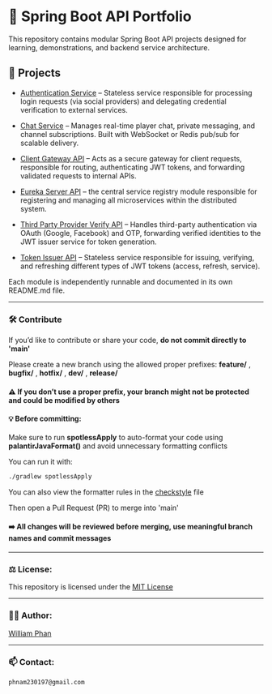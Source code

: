 # 🔧 Spring Boot API Portfolio

This repository contains modular Spring Boot API projects designed for learning, demonstrations, and backend service architecture.

## 📁 Projects

- [Authentication Service](./authentication-service) – Stateless service responsible for processing login requests (via social providers) and delegating credential verification to external services.

- [Chat Service](./chat-service) – Manages real-time player chat, private messaging, and channel subscriptions. Built with WebSocket or Redis pub/sub for scalable delivery.
  
- [Client Gateway API](./client-gateway) – Acts as a secure gateway for client requests, responsible for routing, authenticating JWT tokens, and forwarding validated requests to internal APIs.

- [Eureka Server API](./eureka-server) – the central service registry module responsible for registering and managing all microservices within the distributed system.

- [Third Party Provider Verify API](./third-party-verify) – Handles third-party authentication via OAuth (Google, Facebook) and OTP, forwarding verified identities to the JWT issuer service for token generation.

- [Token Issuer API](./token-issuer) – Stateless service responsible for issuing, verifying, and refreshing different types of JWT tokens (access, refresh, service).

Each module is independently runnable and documented in its own README.md file.

---

### 🛠 Contribute

If you’d like to contribute or share your code, **do not commit directly to 'main'**

Please create a new branch using the allowed proper prefixes: **feature/** , **bugfix/** , **hotfix/** , **dev/** , **release/**

#### ⚠️ If you don’t use a proper prefix, your branch might not be protected and could be modified by others

#### 💡 Before committing:
Make sure to run **spotlessApply** to auto-format your code using **palantirJavaFormat()** and avoid unnecessary formatting conflicts

You can run it with:
```bash
./gradlew spotlessApply
```

You can also view the formatter rules in the [checkstyle](./checkstyle.xml) file

Then open a Pull Request (PR) to merge into 'main'

#### ➡️ All changes will be reviewed before merging, use meaningful branch names and commit messages

---

### ⚖️ License:
This repository is licensed under the [MIT License](./LICENSE)

---

### 🧑‍💻 Author:
[William Phan](https://github.com/phnam2301)

---

### 📫 Contact:
`phnam230197@gmail.com`

